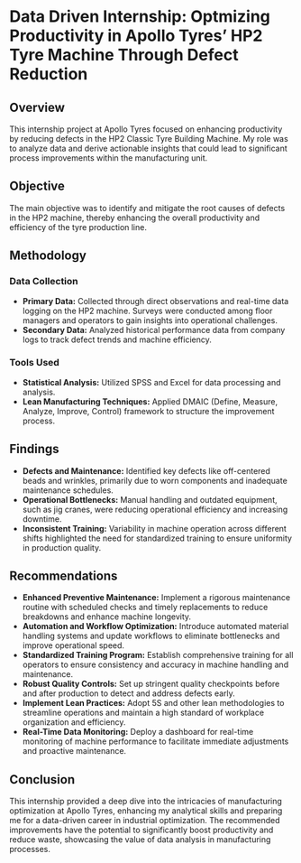 
# Data Driven Internship: Optmizing Productivity in Apollo Tyres’ HP2 Tyre Machine Through Defect Reduction

## Overview
<p>This internship project at Apollo Tyres focused on enhancing productivity by reducing defects in the HP2 Classic Tyre Building Machine. My role was to analyze data and derive actionable insights that could lead to significant process improvements within the manufacturing unit.</p>

<h2>Objective</h2>
    <p>The main objective was to identify and mitigate the root causes of defects in the HP2 machine, thereby enhancing the overall productivity and efficiency of the tyre production line.</p>

<h2>Methodology</h2>
    <h3>Data Collection</h3>
    <ul>
        <li><strong>Primary Data:</strong> Collected through direct observations and real-time data logging on the HP2 machine. Surveys were conducted among floor managers and operators to gain insights into operational challenges.</li>
        <li><strong>Secondary Data:</strong> Analyzed historical performance data from company logs to track defect trends and machine efficiency.</li>
    </ul>
    <h3>Tools Used</h3>
    <ul>
        <li><strong>Statistical Analysis:</strong> Utilized SPSS and Excel for data processing and analysis.</li>
        <li><strong>Lean Manufacturing Techniques:</strong> Applied DMAIC (Define, Measure, Analyze, Improve, Control) framework to structure the improvement process.</li>
    </ul>

<h2>Findings</h2>
    <ul>
        <li><strong>Defects and Maintenance:</strong> Identified key defects like off-centered beads and wrinkles, primarily due to worn components and inadequate maintenance schedules.</li>
        <li><strong>Operational Bottlenecks:</strong> Manual handling and outdated equipment, such as jig cranes, were reducing operational efficiency and increasing downtime.</li>
        <li><strong>Inconsistent Training:</strong> Variability in machine operation across different shifts highlighted the need for standardized training to ensure uniformity in production quality.</li>
    </ul>

<h2>Recommendations</h2>
    <ul>
        <li><strong>Enhanced Preventive Maintenance:</strong> Implement a rigorous maintenance routine with scheduled checks and timely replacements to reduce breakdowns and enhance machine longevity.</li>
        <li><strong>Automation and Workflow Optimization:</strong> Introduce automated material handling systems and update workflows to eliminate bottlenecks and improve operational speed.</li>
        <li><strong>Standardized Training Program:</strong> Establish comprehensive training for all operators to ensure consistency and accuracy in machine handling and maintenance.</li>
        <li><strong>Robust Quality Controls:</strong> Set up stringent quality checkpoints before and after production to detect and address defects early.</li>
        <li><strong>Implement Lean Practices:</strong> Adopt 5S and other lean methodologies to streamline operations and maintain a high standard of workplace organization and efficiency.</li>
        <li><strong>Real-Time Data Monitoring:</strong> Deploy a dashboard for real-time monitoring of machine performance to facilitate immediate adjustments and proactive maintenance.</li>
    </ul>

<h2>Conclusion</h2>
    <p>This internship provided a deep dive into the intricacies of manufacturing optimization at Apollo Tyres, enhancing my analytical skills and preparing me for a data-driven career in industrial optimization. The recommended improvements have the potential to significantly boost productivity and reduce waste, showcasing the value of data analysis in manufacturing processes.</p>
